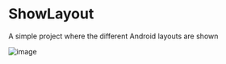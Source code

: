 # ShowLayout
A simple project where the different Android layouts are shown

![image](https://user-images.githubusercontent.com/61621806/192509627-f188dcff-e983-48bb-93cc-1e2d0cd04c58.png)

